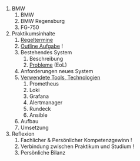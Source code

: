 1. BMW
	1. BMW
	2. BMW Regensburg
	3. FG-750
2. Praktikumsinhalte
	1. [Regeltermine](Regeltermine.md)
	2. [Outline Aufgabe](Outline%20Aufgabe.md) !
	3. Bestehendes System
		1. Beschreibung
		2. [Probleme](Probleme.md) (EoL)
	4. Anforderungen neues System
	5.  [Verwendete Tools, Technologien](Verwendete%20Tools,%20Technologien.md)
		1. Prometheus
		2. Loki
		3. Grafana
		4. Alertmanager
		5. Rundeck
		6. Ansible
	7. Aufbau
	8. Umsetzung
4. Reflexion
	1. Fachlicher & Persönlicher Kompetenzgewinn !
	2. Verbindung zwischen Praktikum und Studium !
	3. Persönliche Bilanz